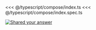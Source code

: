 <<< @/typescript/compose/index.ts
<<< @/typescript/compose/index.spec.ts

[![Shared your answer](https://img.shields.io/badge/Shared_your_answer-blue?style=flat)](https://github.com/tyankatsu0105/utility-challenges/issues/new?labels=answer,typescript-compose&template=answer.md&title=typescript-compose)

